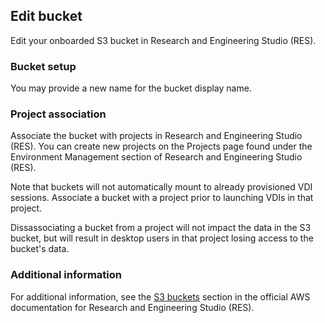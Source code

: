 ## Edit bucket

Edit your onboarded S3 bucket in Research and Engineering Studio (RES).

### Bucket setup

You may provide a new name for the bucket display name.

### Project association

Associate the bucket with projects in Research and Engineering Studio (RES). You can create new projects on the Projects page found under the Environment Management section of Research and Engineering Studio (RES).

Note that buckets will not automatically mount to already provisioned VDI sessions. Associate a bucket with a project prior to launching VDIs in that project.

Dissassociating a bucket from a project will not impact the data in the S3 bucket, but will result in desktop users in that project losing access to the bucket's data.

### Additional information

For additional information, see the [S3 buckets](https://docs.aws.amazon.com/res/latest/ug/S3-buckets.html) section in the official AWS documentation for Research and Engineering Studio (RES).
